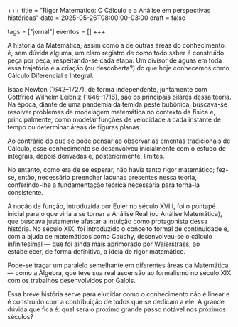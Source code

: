 +++
title = "Rigor Matemático: O Cálculo e a Análise em perspectivas históricas"
date = 2025-05-26T08:00:00-03:00
draft = false

tags = ["jornal"]
eventos = []
+++

A história da Matemática, assim como a de outras áreas do conhecimento, é, sem dúvida alguma, um claro registro de como todo saber é construído peça por peça, respeitando-se cada etapa. Um divisor de águas em toda essa trajetória é a criação (ou descoberta?) do que hoje conhecemos como Cálculo Diferencial e Integral.

Isaac Newton (1642–1727), de forma independente, juntamente com Gottfried Wilhelm Leibniz (1646–1716), são os principais pilares dessa teoria. Na época, diante de uma pandemia da temida peste bubônica, buscava-se resolver problemas de modelagem matemática no contexto da física e, principalmente, como modelar funções de velocidade a cada instante de tempo ou determinar áreas de figuras planas.

Ao contrário do que se pode pensar ao observar as ementas tradicionais de Cálculo, esse conhecimento se desenvolveu inicialmente com o estudo de integrais, depois derivadas e, posteriormente, limites.

No entanto, como era de se esperar, não havia tanto rigor matemático; fez-se, então, necessário preencher lacunas presentes nessa teoria, conferindo-lhe a fundamentação teórica necessária para torná-la consistente.

A noção de função, introduzida por Euler no século XVIII, foi o pontapé inicial para o que viria a se tornar a Análise Real (ou Análise Matemática), que buscava justamente afastar a intuição como protagonista dessa história. No século XIX, foi introduzido o conceito formal de continuidade e, com a ajuda de matemáticos como Cauchy, desenvolveu-se o cálculo infinitesimal — que foi ainda mais aprimorado por Weierstrass, ao estabelecer, de forma definitiva, a ideia de rigor matemático.

Pode-se traçar um paralelo semelhante em diferentes áreas da Matemática — como a Álgebra, que teve sua real ascensão ao formalismo no século XIX com os trabalhos desenvolvidos por Galois.

Essa breve história serve para elucidar como o conhecimento não é linear e é construído com a contribuição de todos que se dedicam a ele. A grande dúvida que fica é: qual será o próximo grande passo notável nos próximos séculos?